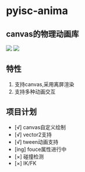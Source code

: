 # pyisc-anima
## canvas的物理动画库
![](https://img.shields.io/badge/powerby-%E5%B1%B1%E9%AC%BC-yellowgreen.svg)
![](https://img.shields.io/github/license/mashape/apistatus.svg)

## 特性
1. 支持canvas,采用离屏渲染
2. 支持多种动画交互



## 项目计划
- [√] canvas自定义绘制 
- [√] vector2支持
- [√] tween动画支持
- [ing] fouce属性进行中
- [×] 碰撞检测
- [×] IK/FK
